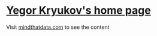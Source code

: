 # [Yegor Kryukov's home page](https://mindthatdata.com)

Visit [mindthatdata.com](https://mindthatdata.com) to see the content